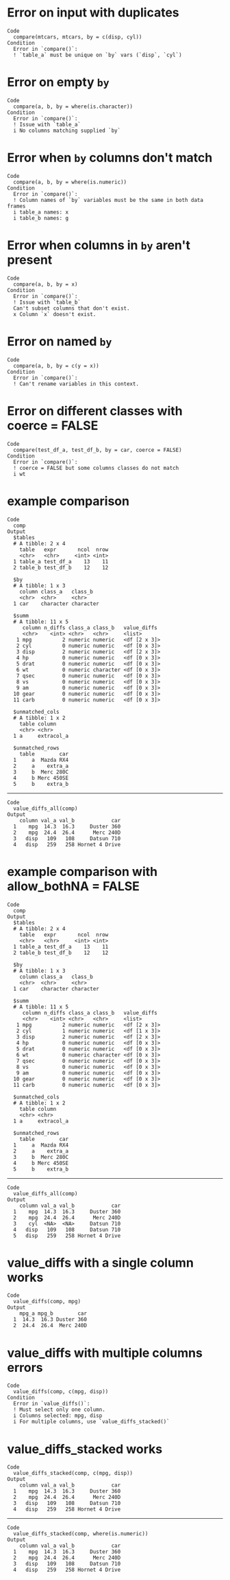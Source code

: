 # Error on input with duplicates

    Code
      compare(mtcars, mtcars, by = c(disp, cyl))
    Condition
      Error in `compare()`:
      ! `table_a` must be unique on `by` vars (`disp`, `cyl`)

# Error on empty `by`

    Code
      compare(a, b, by = where(is.character))
    Condition
      Error in `compare()`:
      ! Issue with `table_a`
      i No columns matching supplied `by`

# Error when `by` columns don't match

    Code
      compare(a, b, by = where(is.numeric))
    Condition
      Error in `compare()`:
      ! Column names of `by` variables must be the same in both data frames
      i table_a names: x
      i table_b names: g

# Error when columns in `by` aren't present

    Code
      compare(a, b, by = x)
    Condition
      Error in `compare()`:
      ! Issue with `table_b`
      Can't subset columns that don't exist.
      x Column `x` doesn't exist.

# Error on named `by`

    Code
      compare(a, b, by = c(y = x))
    Condition
      Error in `compare()`:
      ! Can't rename variables in this context.

# Error on different classes with coerce = FALSE

    Code
      compare(test_df_a, test_df_b, by = car, coerce = FALSE)
    Condition
      Error in `compare()`:
      ! coerce = FALSE but some columns classes do not match
      i wt

# example comparison

    Code
      comp
    Output
      $tables
      # A tibble: 2 x 4
        table   expr       ncol  nrow
        <chr>   <chr>     <int> <int>
      1 table_a test_df_a    13    11
      2 table_b test_df_b    12    12
      
      $by
      # A tibble: 1 x 3
        column class_a   class_b  
        <chr>  <chr>     <chr>    
      1 car    character character
      
      $summ
      # A tibble: 11 x 5
         column n_diffs class_a class_b   value_diffs 
         <chr>    <int> <chr>   <chr>     <list>      
       1 mpg          2 numeric numeric   <df [2 x 3]>
       2 cyl          0 numeric numeric   <df [0 x 3]>
       3 disp         2 numeric numeric   <df [2 x 3]>
       4 hp           0 numeric numeric   <df [0 x 3]>
       5 drat         0 numeric numeric   <df [0 x 3]>
       6 wt           0 numeric character <df [0 x 3]>
       7 qsec         0 numeric numeric   <df [0 x 3]>
       8 vs           0 numeric numeric   <df [0 x 3]>
       9 am           0 numeric numeric   <df [0 x 3]>
      10 gear         0 numeric numeric   <df [0 x 3]>
      11 carb         0 numeric numeric   <df [0 x 3]>
      
      $unmatched_cols
      # A tibble: 1 x 2
        table column    
        <chr> <chr>     
      1 a     extracol_a
      
      $unmatched_rows
        table        car
      1     a  Mazda RX4
      2     a    extra_a
      3     b  Merc 280C
      4     b Merc 450SE
      5     b    extra_b
      

---

    Code
      value_diffs_all(comp)
    Output
        column val_a val_b            car
      1    mpg  14.3  16.3     Duster 360
      2    mpg  24.4  26.4      Merc 240D
      3   disp   109   108     Datsun 710
      4   disp   259   258 Hornet 4 Drive

# example comparison with allow_bothNA = FALSE

    Code
      comp
    Output
      $tables
      # A tibble: 2 x 4
        table   expr       ncol  nrow
        <chr>   <chr>     <int> <int>
      1 table_a test_df_a    13    11
      2 table_b test_df_b    12    12
      
      $by
      # A tibble: 1 x 3
        column class_a   class_b  
        <chr>  <chr>     <chr>    
      1 car    character character
      
      $summ
      # A tibble: 11 x 5
         column n_diffs class_a class_b   value_diffs 
         <chr>    <int> <chr>   <chr>     <list>      
       1 mpg          2 numeric numeric   <df [2 x 3]>
       2 cyl          1 numeric numeric   <df [1 x 3]>
       3 disp         2 numeric numeric   <df [2 x 3]>
       4 hp           0 numeric numeric   <df [0 x 3]>
       5 drat         0 numeric numeric   <df [0 x 3]>
       6 wt           0 numeric character <df [0 x 3]>
       7 qsec         0 numeric numeric   <df [0 x 3]>
       8 vs           0 numeric numeric   <df [0 x 3]>
       9 am           0 numeric numeric   <df [0 x 3]>
      10 gear         0 numeric numeric   <df [0 x 3]>
      11 carb         0 numeric numeric   <df [0 x 3]>
      
      $unmatched_cols
      # A tibble: 1 x 2
        table column    
        <chr> <chr>     
      1 a     extracol_a
      
      $unmatched_rows
        table        car
      1     a  Mazda RX4
      2     a    extra_a
      3     b  Merc 280C
      4     b Merc 450SE
      5     b    extra_b
      

---

    Code
      value_diffs_all(comp)
    Output
        column val_a val_b            car
      1    mpg  14.3  16.3     Duster 360
      2    mpg  24.4  26.4      Merc 240D
      3    cyl  <NA>  <NA>     Datsun 710
      4   disp   109   108     Datsun 710
      5   disp   259   258 Hornet 4 Drive

# value_diffs with a single column works

    Code
      value_diffs(comp, mpg)
    Output
        mpg_a mpg_b        car
      1  14.3  16.3 Duster 360
      2  24.4  26.4  Merc 240D

# value_diffs with multiple columns errors

    Code
      value_diffs(comp, c(mpg, disp))
    Condition
      Error in `value_diffs()`:
      ! Must select only one column.
      i Columns selected: mpg, disp
      i For multiple columns, use `value_diffs_stacked()`

# value_diffs_stacked works

    Code
      value_diffs_stacked(comp, c(mpg, disp))
    Output
        column val_a val_b            car
      1    mpg  14.3  16.3     Duster 360
      2    mpg  24.4  26.4      Merc 240D
      3   disp   109   108     Datsun 710
      4   disp   259   258 Hornet 4 Drive

---

    Code
      value_diffs_stacked(comp, where(is.numeric))
    Output
        column val_a val_b            car
      1    mpg  14.3  16.3     Duster 360
      2    mpg  24.4  26.4      Merc 240D
      3   disp   109   108     Datsun 710
      4   disp   259   258 Hornet 4 Drive

